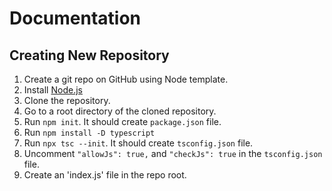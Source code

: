 # Documentation

## Creating New Repository

1. Create a git repo on GitHub using Node template.
2. Install [Node.js](https://nodejs.org/en/)
3. Clone the repository.
4. Go to a root directory of the cloned repository. 
5. Run `npm init`. It should create `package.json` file.
6. Run `npm install -D typescript`
7. Run `npx tsc --init`. It should create `tsconfig.json` file.
8. Uncomment `"allowJs": true,` and `"checkJs": true` in the `tsconfig.json` file.
9. Create an 'index.js' file in the repo root.
